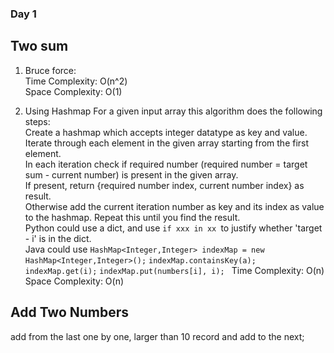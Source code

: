 ### Day 1
## Two sum
1. Bruce force:  
Time Complexity: O(n^2)  
Space Complexity: O(1)

2. Using Hashmap
For a given input array this algorithm does the following steps:  
  Create a hashmap which accepts integer datatype as key and value.  
  Iterate through each element in the given array starting from the first element.  
  In each iteration check if required number (required  number = target sum - current number) is present in the given array.  
  If present, return {required number index, current number index} as  result.  
  Otherwise add the current iteration number as key and its index as value to the hashmap. Repeat this  until you find the result.  
Python could use a dict, and use ```if xxx in xx ```to justify whether 'target - i' is in the dict.  
Java could use ```HashMap<Integer,Integer> indexMap = new HashMap<Integer,Integer>();``` ```indexMap.containsKey(a);``` ```indexMap.get(i);``` ``` indexMap.put(numbers[i], i);  ```
Time Complexity: O(n)  
Space Complexity: O(n)  
 
## Add Two Numbers
add from the last one by one, larger than 10 record and add to the next;
